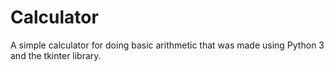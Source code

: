 # Calculator
A simple calculator for doing basic arithmetic that was made using Python 3 and the tkinter library.
